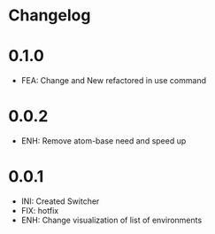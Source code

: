 # Changelog

# 0.1.0
- FEA: Change and New refactored in use command

# 0.0.2
- ENH: Remove atom-base need and speed up

# 0.0.1
- INI: Created Switcher
- FIX: hotfix
- ENH: Change visualization of list of environments
